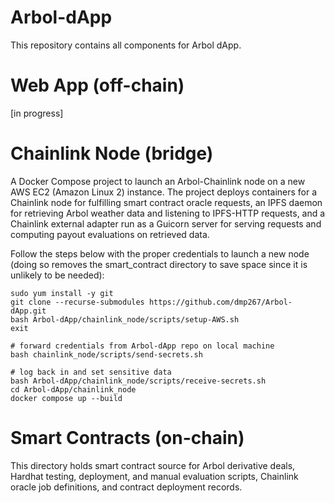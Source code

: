 # Arbol-dApp

This repository contains all components for Arbol dApp.

# Web App (off-chain)

[in progress]

# Chainlink Node (bridge)

A Docker Compose project to launch an Arbol-Chainlink node on a new AWS EC2 (Amazon Linux 2) instance. The project deploys containers for
a Chainlink node for fulfilling smart contract oracle requests, an IPFS daemon for retrieving Arbol weather data and listening to IPFS-HTTP requests, and a Chainlink external adapter run as a Guicorn server for serving requests and computing payout evaluations on retrieved data.

Follow the steps below with the proper credentials to launch a new node (doing so removes the smart_contract directory
to save space since it is unlikely to be needed):

```
sudo yum install -y git
git clone --recurse-submodules https://github.com/dmp267/Arbol-dApp.git
bash Arbol-dApp/chainlink_node/scripts/setup-AWS.sh
exit

# forward credentials from Arbol-dApp repo on local machine
bash chainlink_node/scripts/send-secrets.sh

# log back in and set sensitive data
bash Arbol-dApp/chainlink_node/scripts/receive-secrets.sh
cd Arbol-dApp/chainlink_node
docker compose up --build
```

# Smart Contracts (on-chain)

This directory holds smart contract source for Arbol derivative deals, Hardhat testing, deployment, and manual evaluation scripts, Chainlink oracle job definitions, and contract deployment records.
